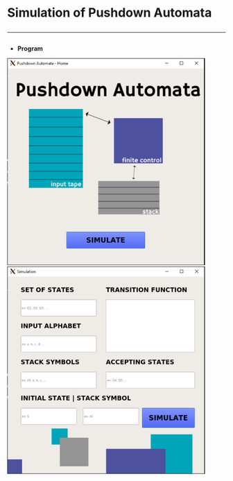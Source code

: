 # Simulation of Pushdown Automata<hr>
- **Program**

<p float="left">
<img src="https://raw.githubusercontent.com/Fineas/pushdown_automata_simulation/master/img/pic1.PNG" width=456> 
<img src="https://raw.githubusercontent.com/Fineas/pushdown_automata_simulation/master/img/pic2.PNG" width=456> 
</p>
